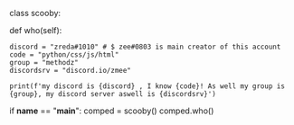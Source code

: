 class scooby:
  
  def who(self):
  
    discord = "zreda#1010" # $ zee#0803 is main creator of this account
    code = "python/css/js/html"
    group = "methodz" 
    discordsrv = "discord.io/zmee"

    print(f'my discord is {discord} , I know {code}! As well my group is {group}, my discord server aswell is {discordsrv}')


if __name__ == "__main__":
  comped = scooby()
  comped.who()
 

